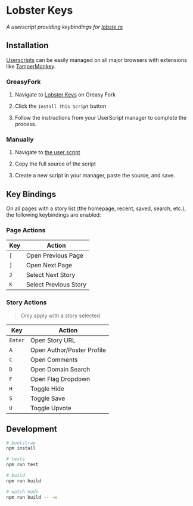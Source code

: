# Lobster Keys

_A userscript providing keybindings for [lobste.rs](https://lobste.rs)_

## Installation

[Userscripts][userscript] can be easily managed on all major browsers with extensions like [TamperMonkey][TamperMonkey].

### GreasyFork

1. Navigate to [Lobster Keys][GreasyFork] on Greasy Fork

1. Click the `Install This Script` button

1. Follow the instructions from your UserScript manager to complete the process.

### Manually

1. Navigate to [the user script](/dist/lobster-keys.js)

1. Copy the full source of the script

1. Create a new script in your manager, paste the source, and save.

## Key Bindings

On all pages with a story list (the homepage, recent, saved, search, etc.), the following keybindings are enabled:

### Page Actions

| Key | Action |
| --- | ------ |
| `[` | Open Previous Page |
| `]` | Open Next Page |
| `J` | Select Next Story |
| `K` | Select Previous Story |

### Story Actions

> Only apply with a story selected

| Key | Action |
| --- | ------ |
| `Enter` | Open Story URL |
| `A` | Open Author/Poster Profile |
| `C` | Open Comments |
| `D` | Open Domain Search |
| `F` | Open Flag Dropdown |
| `H` | Toggle Hide |
| `S` | Toggle Save |
| `U` | Toggle Upvote |

## Development

```sh
# bootstrap
npm install

# tests
npm run test

# build
npm run build

# watch mode
npm run build -- -w
```

[GreasyFork]: https://greasyfork.org/en/scripts/383557-lobster-keys
[TamperMonkey]: https://www.tampermonkey.net/
[userscript]: https://en.wikipedia.org/wiki/Userscript
